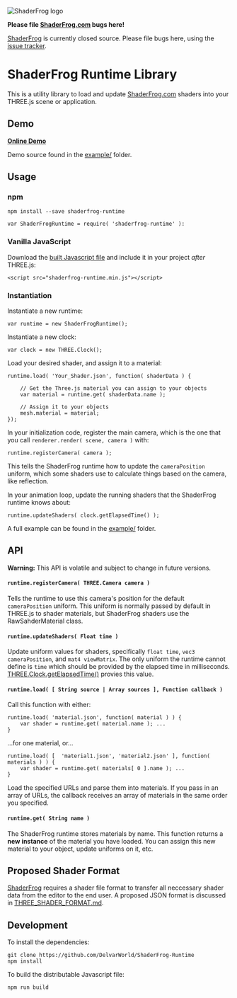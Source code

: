 ![ShaderFrog logo](https://s3-us-west-1.amazonaws.com/shader-frog/shader-frog-matte-black.png)

**Please file [ShaderFrog.com](http://shaderfrog.com) bugs here!**

[ShaderFrog](http://shaderfrog.com) is currently closed source. Please file bugs here, using the [issue tracker](https://github.com/DelvarWorld/ShaderFrog-Runtime/issues).

# ShaderFrog Runtime Library

This is a utility library to load and update [ShaderFrog.com](http://shaderfrog.com) shaders into your THREE.js scene or application.

## Demo

[**Online Demo**](http://shaderfrog.com/runtime/index.html)

Demo source found in the [example/](https://github.com/DelvarWorld/ShaderFrog-Runtime/tree/master/example) folder.

## Usage

### npm

    npm install --save shaderfrog-runtime

    var ShaderFrogRuntime = require( 'shaderfrog-runtime' ):

### Vanilla JavaScript

Download the [built Javascript file](http://shaderfrog.com/runtime/shaderfrog-runtime.min.js) and include it in your project *after* THREE.js:

    <script src="shaderfrog-runtime.min.js"></script>

### Instantiation

Instantiate a new runtime:

    var runtime = new ShaderFrogRuntime();

Instantiate a new clock:

    var clock = new THREE.Clock();

Load your desired shader, and assign it to a material:

    runtime.load( 'Your_Shader.json', function( shaderData ) {

        // Get the Three.js material you can assign to your objects
        var material = runtime.get( shaderData.name );

        // Assign it to your objects
        mesh.material = material;
    });

In your initialization code, register the main camera, which is the one that you call `renderer.render( scene, camera )` with:

    runtime.registerCamera( camera );

This tells the ShaderFrog runtime how to update the `cameraPosition` uniform, which some shaders use to calculate things based on the camera, like reflection.

In your animation loop, update the running shaders that the ShaderFrog runtime knows about:

    runtime.updateShaders( clock.getElapsedTime() );

A full example can be found in the [example/](https://github.com/DelvarWorld/ShaderFrog-Runtime/tree/master/example) folder.

## API

**Warning:** This API is volatile and subject to change in future versions.

#### `runtime.registerCamera( THREE.Camera camera )`

Tells the runtime to use this camera's position for the default `cameraPosition` uniform. This uniform is normally passed by  default in THREE.js to shader materials, but ShaderFrog shaders use the RawSahderMaterial class.

#### `runtime.updateShaders( Float time )`

Update uniform values for shaders, specifically `float time`, `vec3 cameraPosition`, and `mat4 viewMatrix`. The only uniform the runtime cannot define is `time` which should be provided by the elapsed time in milliseconds. [THREE.Clock.getElapsedTime()](http://threejs.org/docs/#Reference/Core/Clock) provies this value.

#### `runtime.load( [ String source | Array sources ], Function callback )`

Call this function with either:

    runtime.load( 'material.json', function( material ) ) {
        var shader = runtime.get( material.name ); ...
    }

...for one material, or...

    runtime.load( [  'material1.json', 'material2.json' ], function( materials ) ) {
        var shader = runtime.get( materials[ 0 ].name ); ...
    }

Load the specified URLs and parse them into materials. If you pass in an array of URLs, the callback receives an array of materials in the same order you specified.

#### `runtime.get( String name )`

The ShaderFrog runtime stores materials by name. This function returns a **new instance** of the material you have loaded. You can assign this new material to your object, update uniforms on it, etc.

## Proposed Shader Format

[ShaderFrog](http://shaderfrog.com) requires a shader file format to transfer all neccessary shader data from the editor to the end user. A proposed JSON format is discussed in [THREE_SHADER_FORMAT.md](https://github.com/DelvarWorld/ShaderFrog-Runtime/blob/master/THREE_SHADER_FORMAT.md).

## Development

To install the dependencies:

    git clone https://github.com/DelvarWorld/ShaderFrog-Runtime
    npm install

To build the distributable Javascript file:

    npm run build
